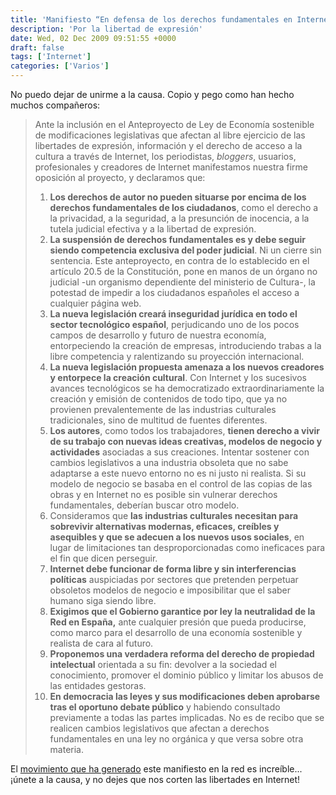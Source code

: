 ```yaml
---
title: 'Manifiesto “En defensa de los derechos fundamentales en Internet”'
description: 'Por la libertad de expresión'
date: Wed, 02 Dec 2009 09:51:55 +0000
draft: false
tags: ['Internet']
categories: ['Varios']
---
```


No puedo dejar de unirme a la causa. Copio y pego como han hecho muchos compañeros:

> Ante la inclusión en el Anteproyecto de Ley de Economía sostenible de modificaciones legislativas que afectan al libre ejercicio de las libertades de expresión, información y el derecho de acceso a la cultura a través de Internet, los periodistas, _bloggers_, usuarios, profesionales y creadores de Internet manifestamos nuestra firme oposición al proyecto, y declaramos que:
> 
> 1.  **Los derechos de autor no pueden situarse por encima de los derechos fundamentales de los ciudadanos**, como el derecho a la privacidad, a la seguridad, a la presunción de inocencia, a la tutela judicial efectiva y a la libertad de expresión.
> 2.  **La suspensión de derechos fundamentales es y debe seguir siendo competencia exclusiva del poder judicial**. Ni un cierre sin sentencia. Este anteproyecto, en contra de lo establecido en el artículo 20.5 de la Constitución, pone en manos de un órgano no judicial -un organismo dependiente del ministerio de Cultura-, la potestad de impedir a los ciudadanos españoles el acceso a cualquier página web.
> 3.  **La nueva legislación creará inseguridad jurídica en todo el sector tecnológico español**, perjudicando uno de los pocos campos de desarrollo y futuro de nuestra economía, entorpeciendo la creación de empresas, introduciendo trabas a la libre competencia y ralentizando su proyección internacional.
> 4.  **La nueva legislación propuesta amenaza a los nuevos creadores y entorpece la creación cultural**. Con Internet y los sucesivos avances tecnológicos se ha democratizado extraordinariamente la creación y emisión de contenidos de todo tipo, que ya no provienen prevalentemente de las industrias culturales tradicionales, sino de multitud de fuentes diferentes.
> 5.  **Los autores**, como todos los trabajadores, **tienen derecho a vivir de su trabajo con nuevas ideas creativas, modelos de negocio y actividades** asociadas a sus creaciones. Intentar sostener con cambios legislativos a una industria obsoleta que no sabe adaptarse a este nuevo entorno no es ni justo ni realista. Si su modelo de negocio se basaba en el control de las copias de las obras y en Internet no es posible sin vulnerar derechos fundamentales, deberían buscar otro modelo.
> 6.  Consideramos que **las industrias culturales necesitan para sobrevivir alternativas modernas, eficaces, creíbles y asequibles y que se adecuen a los nuevos usos sociales**, en lugar de limitaciones tan desproporcionadas como ineficaces para el fin que dicen perseguir.
> 7.  **Internet debe funcionar de forma libre y sin interferencias políticas** auspiciadas por sectores que pretenden perpetuar obsoletos modelos de negocio e imposibilitar que el saber humano siga siendo libre.
> 8.  **Exigimos que el Gobierno garantice por ley la neutralidad de la Red en España,** ante cualquier presión que pueda producirse, como marco para el desarrollo de una economía sostenible y realista de cara al futuro.
> 9.  **Proponemos una verdadera reforma del derecho de propiedad intelectual** orientada a su fin: devolver a la sociedad el conocimiento, promover el dominio público y limitar los abusos de las entidades gestoras.
> 10.  **En democracia las leyes y sus modificaciones deben aprobarse tras el oportuno debate público** y habiendo consultado previamente a todas las partes implicadas. No es de recibo que se realicen cambios legislativos que afectan a derechos fundamentales en una ley no orgánica y que versa sobre otra materia.

El [movimiento que ha generado](http://bitacoras.com/buscar/manifiesto%20derechos%20fundamentales%20en%20internet) este manifiesto en la red es increíble... ¡únete a la causa, y no dejes que nos corten las libertades en Internet!